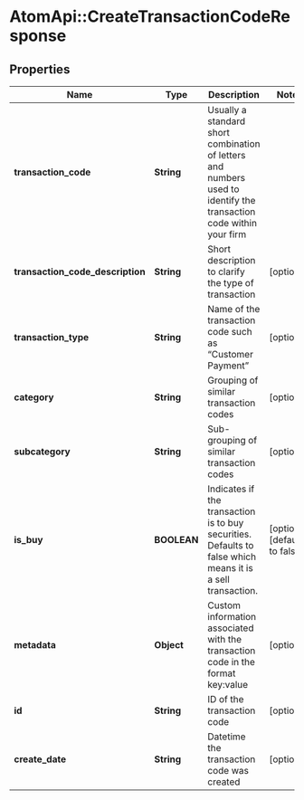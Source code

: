 # AtomApi::CreateTransactionCodeResponse

## Properties
Name | Type | Description | Notes
------------ | ------------- | ------------- | -------------
**transaction_code** | **String** | Usually a standard short combination of letters and numbers used to identify the transaction code within your firm | 
**transaction_code_description** | **String** | Short description to clarify the type of transaction | [optional] 
**transaction_type** | **String** | Name of the transaction code such as “Customer Payment” | [optional] 
**category** | **String** | Grouping of similar transaction codes | [optional] 
**subcategory** | **String** | Sub-grouping of similar transaction codes | [optional] 
**is_buy** | **BOOLEAN** | Indicates if the transaction is to buy securities. Defaults to false which means it is a sell transaction. | [optional] [default to false]
**metadata** | **Object** | Custom information associated with the transaction code in the format key:value | [optional] 
**id** | **String** | ID of the transaction code | [optional] 
**create_date** | **String** | Datetime the transaction code was created | [optional] 


